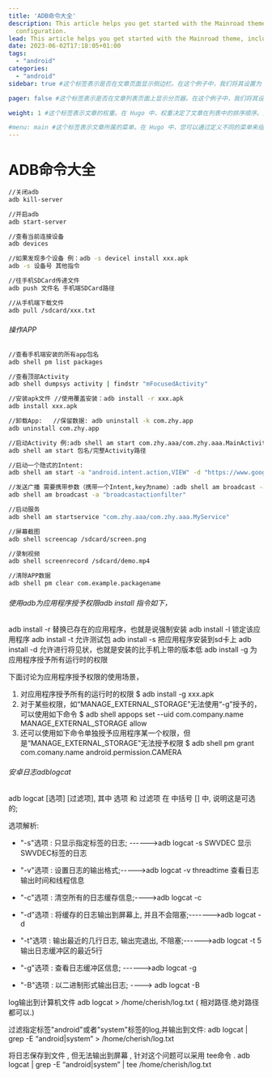 ```yaml
---
title: 'ADB命令大全'
description: This article helps you get started with the Mainroad theme, including installation and minimal
  configuration.
lead: This article helps you get started with the Mainroad theme, including installation and minimal configuration.
date: 2023-06-02T17:18:05+01:00
tags:
  - "android"
categories:
  - "android"
sidebar: true #这个标签表示是否在文章页面显示侧边栏。在这个例子中，我们将其设置为 false，因为我们不想在这篇文章的页面上显示侧边栏。如果您想要在文章页面上显示侧边栏，您可以将其设置为 true。

pager: false #这个标签表示是否在文章列表页面上显示分页器。在这个例子中，我们将其设置为 false，因为我们不需要在文章列表页面上显示分页器。如果您有很多文章，并且想要将它们分成多个页面显示，您可以将其设置为 true。

weight: 1 #这个标签表示文章的权重。在 Hugo 中，权重决定了文章在列表中的排序顺序。如果您想要某篇文章排在列表的前面，您可以将其权重设置为更高的数字。在这个例子中，我们将其设置为 1，表示这篇文章应该排在列表的第一位。

#menu: main #这个标签表示文章所属的菜单。在 Hugo 中，您可以通过定义不同的菜单来组织您的网站导航。在这个例子中，我们将这篇文章添加到名为 "main" 的菜单中。如果您想要将文章添加到其他菜单中，您可以将其设置为相应的菜单名称。
---
```


# ADB命令大全

```sh
//关闭adb
adb kill-server

//开启adb
adb start-server

//查看当前连接设备
adb devices

//如果发现多个设备 例：adb -s devicel install xxx.apk
adb -s 设备号 其他指令

//往手机SDCard传递文件
adb push 文件名 手机端SDCard路径

//从手机端下载文件
adb pull /sdcard/xxx.txt
```

###### 操作APP

```sh
//查看手机端安装的所有app包名
adb shell pm list packages

//查看顶部Activity
adb shell dumpsys activity | findstr "mFocusedActivity"

//安装apk文件 //使用覆盖安装：adb install -r xxx.apk
adb install xxx.apk

//卸载App:   //保留数据: adb uninstall -k com.zhy.app
adb uninstall com.zhy.app

//启动Activity 例:adb shell am start com.zhy.aaa/com.zhy.aaa.MainActivity
adb shell am start 包名/完整Activity路径

//启动一个隐式的Intent:
adb shell am start -a "android.intent.action,VIEW" -d "https://www.google.com"

//发送广播 需要携带参数（携带一个Intent,key为name）:adb shell am broadcast -a "broadcastactionfilter" -e name zhy
adb shell am broadcast -a "broadcastactionfilter"

//启动服务
adb shell am startservice "com.zhy.aaa/com.zhy.aaa.MyService"

//屏幕截图
adb shell screencap /sdcard/screen.png

//录制视频
adb shell screenrecord /sdcard/demo.mp4

//清除APP数据
adb shell pm clear com.example.packagename


```

###### 使用adb为应用程序授予权限adb install 指令如下，

adb install -r 替换已存在的应用程序，也就是说强制安装
adb install -l 锁定该应用程序
adb install -t 允许测试包
adb install -s 把应用程序安装到sd卡上
adb install -d 允许进行将见状，也就是安装的比手机上带的版本低
adb install -g 为应用程序授予所有运行时的权限

下面讨论为应用程序授予权限的使用场景，

1. 对应用程序授予所有的运行时的权限
   $ adb install -g xxx.apk
2. 对于某些权限，如“MANAGE_EXTERNAL_STORAGE”无法使用“-g”授予的，可以使用如下命令
   $ adb shell appops set --uid com.company.name MANAGE_EXTERNAL_STORAGE allow
3. 还可以使用如下命令单独授予应用程序某一个权限，但是“MANAGE_EXTERNAL_STORAGE”无法授予权限
   $ adb shell pm grant com.comany.name android.permission.CAMERA



###### 安卓日志adblogcat

adb logcat [选项] [过滤项], 其中 选项 和 过滤项 在 中括号 [] 中, 说明这是可选的;

选项解析:

- "-s"选项 : 只显示指定标签的日志; ------>adb logcat -s SWVDEC 显示SWVDEC标签的日志

- "-v"选项 : 设置日志的输出格式;----->adb logcat -v threadtime 查看日志输出时间和线程信息

- "-c"选项 : 清空所有的日志缓存信息;---->adb logcat -c

- "-d"选项 : 将缓存的日志输出到屏幕上, 并且不会阻塞;------->adb logcat -d 

- "-t"选项 : 输出最近的几行日志, 输出完退出, 不阻塞;------>adb logcat -t 5 输出日志缓冲区的最近5行

- "-g"选项 : 查看日志缓冲区信息; ------>adb logcat -g

- "-B"选项 : 以二进制形式输出日志; ----> adb logcat -B

log输出到计算机文件 adb logcat > /home/cherish/log.txt ( 相对路径.绝对路径都可以.)

过滤指定标签"android"或者"system"标签的log,并输出到文件:
adb logcat | grep -E “android|system” > /home/cherish/log.txt

将日志保存到文件 , 但无法输出到屏幕 , 针对这个问题可以采用 tee命令 .
adb logcat | grep -E “android|system” | tee /home/cherish/log.txt
